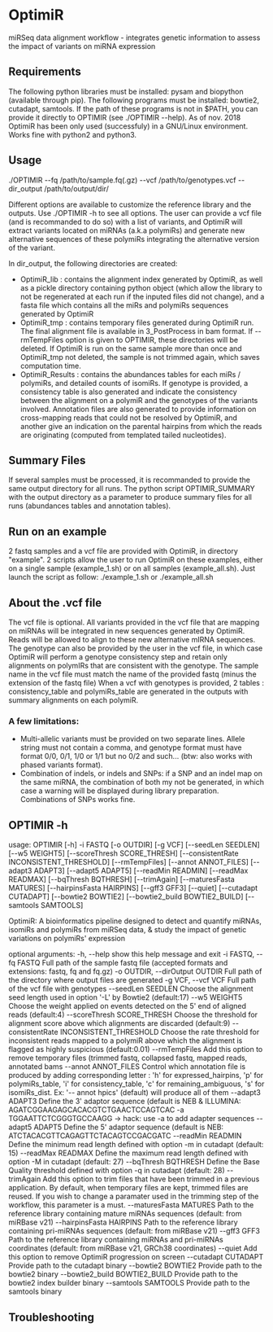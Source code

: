 # OptimiR
miRSeq data alignment workflow - integrates genetic information to assess the impact of variants on miRNA expression

## Requirements

The following python libraries must be installed: pysam and biopython (available through pip).
The following programs must be installed: bowtie2, cutadapt, samtools. If the path of these programs is not in $PATH, you can provide it directly to OPTIMIR (see ./OPTIMIR --help).
As of nov. 2018 OptimiR has been only used (successfuly) in a GNU/Linux environment. Works fine with python2 and python3.

## Usage

./OPTIMIR --fq /path/to/sample.fq(.gz) --vcf /path/to/genotypes.vcf --dir_output /path/to/output/dir/

Different options are available to customize the reference library and the outputs. Use ./OPTIMIR -h to see all options. The user can provide a vcf file (and is recommanded to do so) with a list of variants, and OptimiR will extract variants located on miRNAs (a.k.a polymiRs) and generate new alternative sequences of these polymiRs integrating the alternative version of the variant.

In dir_output, the following directories are created:
 - OptimiR_lib : contains the alignment index generated by OptimiR, as well as a pickle directory containing python object (which allow the library to not be regenerated at each run if the inputed files did not change), and a fasta file which contains all the miRs and polymiRs sequences generated by OptimiR
 - OptimiR_tmp : contains temporary files generated during OptimiR run. The final alignment file is available in 3_PostProcess in bam format. If --rmTempFiles option is given to OPTIMIR, these directories will be deleted. If OptimiR is run on the same sample more than once and OptimiR_tmp not deleted, the sample is not trimmed again, which saves computation time.
 - OptimiR_Results : contains the abundances tables for each miRs / polymiRs, and detailed counts of isomiRs. If genotype is provided, a consistency table is also generated and indicate the consistency between the alignment on a polymiR and the genotypes of the variants involved. Annotation files are also generated to provide information on cross-mapping reads that could not be resolved by OptimiR, and another give an indication on the parental hairpins from which the reads are originating (computed from templated tailed nucleotides).
  
## Summary Files

If several samples must be processed, it is recommanded to provide the same output directory for all runs. The python script OPTIMIR_SUMMARY with the output directory as a parameter to produce summary files for all runs (abundances tables and annotation tables).

## Run on an example

2 fastq samples and a vcf file are provided with OptimiR, in directory "example". 2 scripts allow the user to run OptimiR on these examples, either on a single sample (example_1.sh) or on all samples (example_all.sh). Just launch the script as follow:
./example_1.sh or ./example_all.sh

## About the .vcf file

The vcf file is optional. All variants provided in the vcf file that are mapping on miRNAs will be integrated in new sequences generated by OptimiR. Reads will be allowed to align to these new alternative mIRNA sequences.
The genotype can also be provided by the user in the vcf file, in which case OptimiR will perform a genotype consistency step and retain only alignments on polymIRs that are consistent with the genotype.
The sample name in the vcf file must match the name of the provided fastq (minus the extension of the fastq file)
When a vcf with genotypes is provided, 2 tables : consistency_table and polymiRs_table are generated in the outputs with summary alignments on each polymiR.

### A few limitations:
 - Multi-allelic variants must be provided on two separate lines. Allele string must not contain a comma, and genotype format must have format 0/0, 0/1, 1/0 or 1/1 but no 0/2 and such... (btw: also works with phased variants format).
 - Combination of indels, or indels and SNPs: if a SNP and an indel map on the same miRNA, the combination of both my not be generated, in which case a warning will be displayed during library preparation. Combinations of SNPs works fine.

## OPTIMIR -h

usage: OPTIMIR [-h] -i FASTQ [-o OUTDIR] [-g VCF] [--seedLen SEEDLEN]
               [--w5 WEIGHT5] [--scoreThresh SCORE_THRESH]
               [--consistentRate INCONSISTENT_THRESHOLD] [--rmTempFiles]
               [--annot ANNOT_FILES] [--adapt3 ADAPT3] [--adapt5 ADAPT5]
               [--readMin READMIN] [--readMax READMAX] [--bqThresh BQTHRESH]
               [--trimAgain] [--maturesFasta MATURES]
               [--hairpinsFasta HAIRPINS] [--gff3 GFF3] [--quiet]
               [--cutadapt CUTADAPT] [--bowtie2 BOWTIE2]
               [--bowtie2_build BOWTIE2_BUILD] [--samtools SAMTOOLS]

OptimiR: A bioinformatics pipeline designed to detect and quantify miRNAs,
isomiRs and polymiRs from miRSeq data, & study the impact of genetic
variations on polymiRs' expression

optional arguments:
  -h, --help            show this help message and exit
  -i FASTQ, --fq FASTQ  Full path of the sample fastq file (accepted formats
                        and extensions: fastq, fq and fq.gz)
  -o OUTDIR, --dirOutput OUTDIR
                        Full path of the directory where output files are
                        generated
  -g VCF, --vcf VCF     Full path of the vcf file with genotypes
  --seedLen SEEDLEN     Choose the alignment seed length used in option '-L'
                        by Bowtie2 (default:17)
  --w5 WEIGHT5          Choose the weight applied on events detected on the 5'
                        end of aligned reads (default:4)
  --scoreThresh SCORE_THRESH
                        Choose the threshold for alignment score above which
                        alignments are discarded (default:9)
  --consistentRate INCONSISTENT_THRESHOLD
                        Choose the rate threshold for inconsistent reads
                        mapped to a polymiR above which the alignment is
                        flagged as highly suspicious (default:0.01)
  --rmTempFiles         Add this option to remove temporary files (trimmed
                        fastq, collapsed fastq, mapped reads, annotated bams
  --annot ANNOT_FILES   Control which annotation file is produced by adding
                        corresponding letter : 'h' for expressed_hairpins, 'p'
                        for polymiRs_table, 'i' for consistency_table, 'c' for
                        remaining_ambiguous, 's' for isomiRs_dist. Ex: '--
                        annot hpics' (default) will produce all of them
  --adapt3 ADAPT3       Define the 3' adaptor sequence (default is NEB &
                        ILLUMINA: AGATCGGAAGAGCACACGTCTGAACTCCAGTCAC -a
                        TGGAATTCTCGGGTGCCAAGG -> hack: use -a to add adapter
                        sequences
  --adapt5 ADAPT5       Define the 5' adaptor sequence (default is NEB:
                        ATCTACACGTTCAGAGTTCTACAGTCCGACGATC
  --readMin READMIN     Define the minimum read length defined with option -m
                        in cutadapt (default: 15)
  --readMax READMAX     Define the maximum read length defined with option -M
                        in cutadapt (default: 27)
  --bqThresh BQTHRESH   Define the Base Quality threshold defined with option
                        -q in cutadapt (default: 28)
  --trimAgain           Add this option to trim files that have been trimmed
                        in a previous application. By default, when temporary
                        files are kept, trimmed files are reused. If you wish
                        to change a paramater used in the trimming step of the
                        workflow, this parameter is a must.
  --maturesFasta MATURES
                        Path to the reference library containing mature miRNAs
                        sequences (default: from miRBase v21)
  --hairpinsFasta HAIRPINS
                        Path to the reference library containing pri-miRNAs
                        sequences (default: from miRBase v21)
  --gff3 GFF3           Path to the reference library containing miRNAs and
                        pri-miRNAs coordinates (default: from miRBase v21,
                        GRCh38 coordinates)
  --quiet               Add this option to remove OptimiR progression on
                        screen
  --cutadapt CUTADAPT   Provide path to the cutadapt binary
  --bowtie2 BOWTIE2     Provide path to the bowtie2 binary
  --bowtie2_build BOWTIE2_BUILD
                        Provide path to the bowtie2 index builder binary
  --samtools SAMTOOLS   Provide path to the samtools binary


## Troubleshooting

